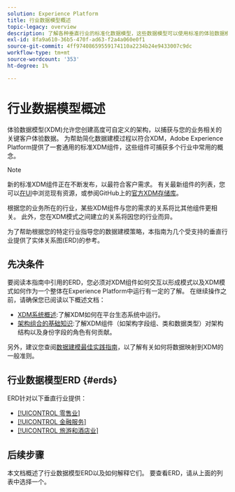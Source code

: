 ```yaml
---
solution: Experience Platform
title: 行业数据模型概述
topic-legacy: overview
description: 了解各种垂直行业的标准化数据模型，这些数据模型可以使用标准的体验数据模型(XDM)组件构建。
exl-id: 8fa9a610-36b5-470f-ad63-f2a4a060e0f1
source-git-commit: 4ff97408659559174110a2234b24e9433007c9dc
workflow-type: tm+mt
source-wordcount: '353'
ht-degree: 1%

---
```


# 行业数据模型概述

体验数据模型(XDM)允许您创建高度可自定义的架构，以捕获与您的业务相关的关键客户体验数据。 为帮助简化数据建模过程以符合XDM，Adobe Experience Platform提供了一套通用的标准XDM组件，这些组件可捕获多个行业中常用的概念。

>[!NOTE]
>
>新的标准XDM组件正在不断发布，以最符合客户需求。 有关最新组件的列表，您可以[在UI](../../ui/explore.md)中浏览现有资源，或参阅GitHub上的[官方XDM存储库](https://github.com/adobe/xdm/tree/master/components)。

根据您的业务所在的行业，某些XDM组件与您的需求的关系将比其他组件更相关。 此外，您在XDM模式之间建立的关系将因您的行业而异。

为了帮助根据您的特定行业指导您的数据建模策略，本指南为几个受支持的垂直行业提供了实体关系图(ERD)的参考。

## 先决条件

要阅读本指南中引用的ERD，您必须对XDM组件如何交互以形成模式以及XDM模式如何作为一个整体在Experience Platform中运行有一定的了解。 在继续操作之前，请确保您已阅读以下概述文档：

* [XDM系统概述](../../home.md):了解XDM如何在平台生态系统中运行。
* [架构组合的基础知识](../../schema/composition.md):了解XDM组件（如架构字段组、类和数据类型）对架构结构以及身份字段的角色有何贡献。

另外，建议您查阅[数据建模最佳实践指南](../../schema/best-practices.md)，以了解有关如何将数据映射到XDM的一般准则。

## 行业数据模型ERD {#erds}

ERD针对以下垂直行业提供：

* [[!UICONTROL 零售业]](./retail.md)
* [[!UICONTROL 金融服务]](./financial.md)
* [[!UICONTROL 旅游和酒店业]](./travel-hospitality.md)

## 后续步骤

本文档概述了行业数据模型ERD以及如何解释它们。 要查看ERD，请从上面的列表中选择一个。

